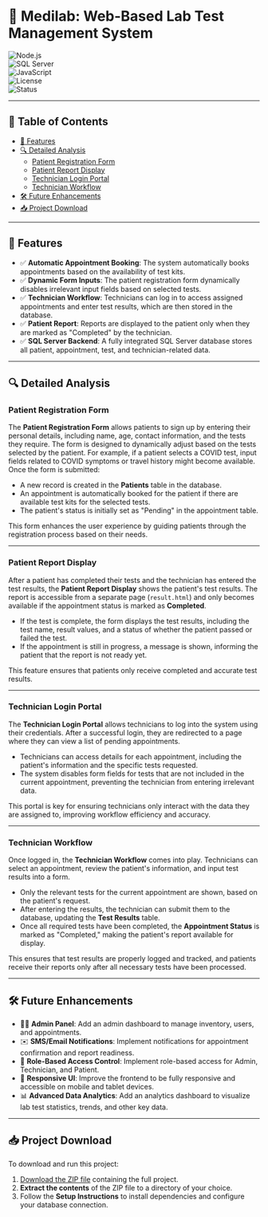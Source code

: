 # 🧪 Medilab: Web-Based Lab Test Management System

![Node.js](https://img.shields.io/badge/Node.js-Express-green.svg)  
![SQL Server](https://img.shields.io/badge/Database-SQL--Server-blue.svg)  
![JavaScript](https://img.shields.io/badge/Language-JavaScript-yellow.svg)  
![License](https://img.shields.io/badge/License-MIT-brightgreen.svg)  
![Status](https://img.shields.io/badge/Status-Active-success.svg)

---

## 📑 Table of Contents

- [🚀 Features](#-features)
- [🔍 Detailed Analysis](#-detailed-analysis)
  - [Patient Registration Form](#patient-registration-form)
  - [Patient Report Display](#patient-report-display)
  - [Technician Login Portal](#technician-login-portal)
  - [Technician Workflow](#technician-workflow)
- [🛠️ Future Enhancements](#️-future-enhancements)
- [📥 Project Download](#-project-download)

---

## 🚀 Features

- ✅ **Automatic Appointment Booking**: The system automatically books appointments based on the availability of test kits.
- ✅ **Dynamic Form Inputs**: The patient registration form dynamically disables irrelevant input fields based on selected tests.
- ✅ **Technician Workflow**: Technicians can log in to access assigned appointments and enter test results, which are then stored in the database.
- ✅ **Patient Report**: Reports are displayed to the patient only when they are marked as "Completed" by the technician.
- ✅ **SQL Server Backend**: A fully integrated SQL Server database stores all patient, appointment, test, and technician-related data.

---

## 🔍 Detailed Analysis

### Patient Registration Form

The **Patient Registration Form** allows patients to sign up by entering their personal details, including name, age, contact information, and the tests they require. The form is designed to dynamically adjust based on the tests selected by the patient. For example, if a patient selects a COVID test, input fields related to COVID symptoms or travel history might become available. Once the form is submitted:

- A new record is created in the **Patients** table in the database.
- An appointment is automatically booked for the patient if there are available test kits for the selected tests.
- The patient's status is initially set as "Pending" in the appointment table.
  
This form enhances the user experience by guiding patients through the registration process based on their needs.

---

### Patient Report Display

After a patient has completed their tests and the technician has entered the test results, the **Patient Report Display** shows the patient's test results. The report is accessible from a separate page (`result.html`) and only becomes available if the appointment status is marked as **Completed**.

- If the test is complete, the form displays the test results, including the test name, result values, and a status of whether the patient passed or failed the test.
- If the appointment is still in progress, a message is shown, informing the patient that the report is not ready yet.

This feature ensures that patients only receive completed and accurate test results.

---

### Technician Login Portal

The **Technician Login Portal** allows technicians to log into the system using their credentials. After a successful login, they are redirected to a page where they can view a list of pending appointments.

- Technicians can access details for each appointment, including the patient's information and the specific tests requested.
- The system disables form fields for tests that are not included in the current appointment, preventing the technician from entering irrelevant data.
  
This portal is key for ensuring technicians only interact with the data they are assigned to, improving workflow efficiency and accuracy.

---

### Technician Workflow

Once logged in, the **Technician Workflow** comes into play. Technicians can select an appointment, review the patient's information, and input test results into a form.

- Only the relevant tests for the current appointment are shown, based on the patient's request.
- After entering the results, the technician can submit them to the database, updating the **Test Results** table.
- Once all required tests have been completed, the **Appointment Status** is marked as "Completed," making the patient's report available for display.

This ensures that test results are properly logged and tracked, and patients receive their reports only after all necessary tests have been processed.

---

## 🛠️ Future Enhancements

- 🧑‍💼 **Admin Panel**: Add an admin dashboard to manage inventory, users, and appointments.
- ✉️ **SMS/Email Notifications**: Implement notifications for appointment confirmation and report readiness.
- 🔐 **Role-Based Access Control**: Implement role-based access for Admin, Technician, and Patient.
- 📱 **Responsive UI**: Improve the frontend to be fully responsive and accessible on mobile and tablet devices.
- 📊 **Advanced Data Analytics**: Add an analytics dashboard to visualize lab test statistics, trends, and other key data.

---

## 📥 Project Download

To download and run this project:

1. [Download the ZIP file](db-project_v4.zip) containing the full project.
2. **Extract the contents** of the ZIP file to a directory of your choice.
3. Follow the **Setup Instructions** to install dependencies and configure your database connection.


 
